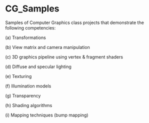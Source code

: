 # CG_Samples

Samples of Computer Graphics class projects that demonstrate the following
competencies:

(a) Transformations

(b) View matrix and camera manipulation

(c) 3D graphics pipeline using vertex & fragment shaders

(d) Diffuse and specular lighting

(e) Texturing

(f) Illumination models

(g) Transparency

(h) Shading algorithms

(i) Mapping techniques (bump mapping)
